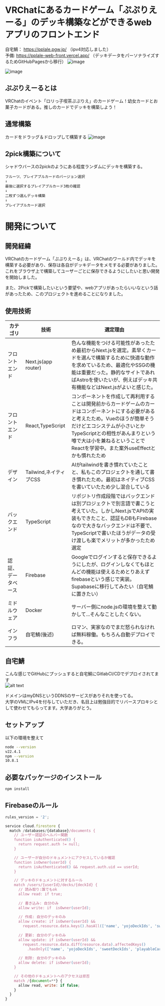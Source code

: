 # VRChatにあるカードゲーム「ぷぷりえーる」のデッキ構築などができるwebアプリのフロントエンド
自宅鯖： https://pplale.pgw.jp/  （ipv4対応しました）   
予備: https://pplale-web-front.vercel.app/ （デッキデータをパーソナライズするためGitHubPagesから移行）
![image](https://github.com/user-attachments/assets/f30d43ca-e1b6-463f-ac5a-f3d9b23f0922)

![image](https://github.com/user-attachments/assets/51f9bd05-2cd3-4e7f-9c74-3763ed0fa326)

## ぷぷりえーるとは
VRChatのイベント「ロリっ子喫茶ぷぷりえ」のカードゲーム！幼女カードとお菓子カードがある。推しのカードでデッキを構築しよう！

## 通常構築
カードをドラッグ＆ドロップして構築する
![image](https://github.com/user-attachments/assets/1af293a3-7bbc-4b70-b80d-4d6e29962c78)



## 2pick構築について
シャドウバースの2pickのようにある程度ランダムにデッキを構築する。
```
フルーツ、プレイアブルカードのバージョン選択
↓
最後に選択するプレイアブルカード3枚の確認
↓
二枚ずつ選んデッキ構築
↓
プレイアブルカード選択
```

# 開発について

## 開発経緯

VRChatのカードゲーム「ぷぷりえーる」は、VRChatのワールド内でデッキを構築する必要があり、保存は各自がデッキデータをメモする必要がありました。これをブラウザ上で構築してユーザーごとに保存できるようにしたいと思い開発を開始しました。

また、2Pickで構築したいという要望や、webアプリがあったらいいなという話があったため、このプロジェクトを進めることになりました。

## 使用技術
| カテゴリ           | 技術                   | 選定理由                                                                                                                                                                                                               | 
| ------------------ | ---------------------- | ---------------------------------------------------------------------------------------------------------------------------------------------------------------------------------------------------------------------- | 
| フロントエンド     | Next.js(app router)    | 色んな機能をつける可能性があったため最初からNext.jsを選定。素早くカードを選んで構築するために快適な動作を求めているため、最適化やSSGの機能は重要だった。静的なサイトであればAstroを使いたいが、例えばデッキ共有機能などはNext.jsがよいと感じた。                                | 
| フロントエンド     | React,TypeScript       | コンポーネントを作成して再利用することは開発前からカードゲームのカードはコンポーネントにする必要があると考えたため。Vueのほうが簡単そうだけどエコシステムが小さいとかTypeScriptとの相性があんまりという噂で大は小を兼ねるということでReactを学習中。また案外useEffectとかも慣れたため                                                      | 
| デザイン           | Tailwind,ネイティブCSS | AIがtailwindを書き慣れていたことと、私もこのプロジェクトを通して書き慣れたため。最初はネイティブCSSを書いていたため少し混合している                                                                                    | 
| バックエンド       | TypeScript             | リポジトリ作成段階ではバックエンドは別プロジェクトで別言語で書こうと考えていた。しかしNext.jsでAPIの実装もできたこと、認証もDBもFirebaseなので大きなバックエンドは不要で、TypeScriptで書いたほうがデータの受け渡しも楽でメリットが多かったため選定 | 
| 認証、データベース | Firebase               | Googleでログインすると保存できるようにしたが、ログインしなくてもほとんどの機能は使えるためとりあえずfirebaseという感じで実装。Supabaseに移行してみたい（自宅鯖に置きたい）                                             | 
| ミドルウェア       | Docker                 | サーバー側にnode.jsの環境を整えて動かして...そんなことしたくない。                                                                                                                                                     | 
| インフラ           | 自宅鯖(後述)           | ロマン、実家なのでまだ怒られなければ無料稼働。もちろん自動デプロイできる。            



## 自宅鯖
こんな感じでGitHubにプッシュすると自宅鯖にGitlabCI/CDでデプロイされてます  
![alt text](drawio/deploy.drawio.svg)

ドメインはmyDNSというDDNSのサービスがありそれを使ってる。  
大学のVMにIPv4を付与していただき、名目上は勉強目的でリバースプロキシとして使わせてもらってます。大学ありがとう。

## セットアップ
以下の環境を整えて
```bash
node --version
v22.4.1
npm --version
10.8.1
```

## 必要なパッケージのインストール

```bash
npm install
```

## Firebaseのルール
```js
rules_version = '2';

service cloud.firestore {
  match /databases/{database}/documents {
    // ユーザー認証のヘルパー関数
    function isAuthenticated() {
      return request.auth != null;
    }

    // ユーザーが自分のドキュメントにアクセスしているか確認
    function isOwner(userId) {
      return isAuthenticated() && request.auth.uid == userId;
    }

    // デッキのドキュメントに対するルール
    match /users/{userId}/decks/{deckId} {
      // 読み取り:誰でもok
      allow read: if true;
      
      // 書き込み: 自分のみ
      allow write: if  isOwner(userId);
      
      // 作成: 自分のデッキのみ
      allow create: if isOwner(userId) && 
        request.resource.data.keys().hasAll(['name', 'yojoDeckIds', 'sweetDeckIds', 'playableCardId', 'updatedAt', 'is2pick']);
      
      // 更新: 自分のデッキのみ
      allow update: if isOwner(userId) && 
        request.resource.data.diff(resource.data).affectedKeys()
          .hasOnly(['name', 'yojoDeckIds', 'sweetDeckIds', 'playableCardId', 'updatedAt', 'is2pick']);
      
      // 削除: 自分のデッキのみ
      allow delete: if isOwner(userId);
    }

    // その他のドキュメントへのアクセスは拒否
    match /{document=**} {
      allow read, write: if false;
    }
  }
}
```
